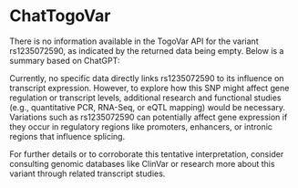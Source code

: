 # ChatTogoVar

There is no information available in the TogoVar API for the variant rs1235072590, as indicated by the returned data being empty. Below is a summary based on ChatGPT:

Currently, no specific data directly links rs1235072590 to its influence on transcript expression. However, to explore how this SNP might affect gene regulation or transcript levels, additional research and functional studies (e.g., quantitative PCR, RNA-Seq, or eQTL mapping) would be necessary. Variations such as rs1235072590 can potentially affect gene expression if they occur in regulatory regions like promoters, enhancers, or intronic regions that influence splicing.

For further details or to corroborate this tentative interpretation, consider consulting genomic databases like ClinVar or research more about this variant through related transcript studies.
